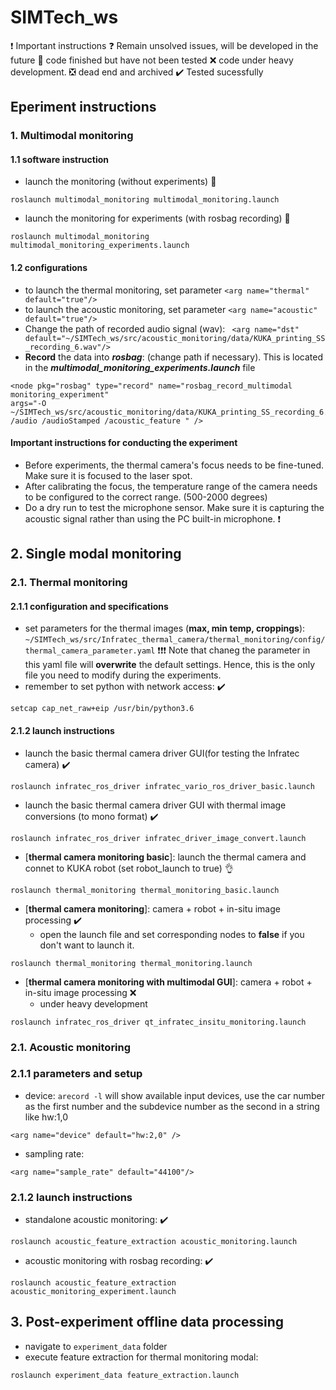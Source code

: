 # SIMTech_ws



<!-- emojy can be used: 
:heavy_multiplication_x:
:exclamation:
:question:
:negative_squared_cross_mark:
:heavy_check_mark:
:x: 
:red_circle: -->

:exclamation: Important instructions
:question: Remain unsolved issues, will be developed in the future
:red_circle: code finished but have not been tested
:x: code under heavy development.
:negative_squared_cross_mark: dead end and archived
:heavy_check_mark: Tested sucessfully

## Eperiment instructions
### 1. Multimodal monitoring 
#### 1.1 software instruction 
- launch the monitoring (without experiments) :red_circle:
```
roslaunch multimodal_monitoring multimodal_monitoring.launch
```

- launch the monitoring for experiments (with rosbag recording) :red_circle:
  
```
roslaunch multimodal_monitoring multimodal_monitoring_experiments.launch
```
#### 1.2 configurations
- to launch the thermal monitoring, set parameter `<arg name="thermal" default="true"/>`
-  to launch the acoustic monitoring, set parameter `<arg name="acoustic" default="true"/>`
-  Change the path of recorded audio signal (wav): ` <arg name="dst" default="~/SIMTech_ws/src/acoustic_monitoring/data/KUKA_printing_SS_recording_6.wav"/>`
-  __Record__ the data into ___rosbag___: (change path if necessary). This is located in the ___multimodal_monitoring_experiments.launch___ file
```
<node pkg="rosbag" type="record" name="rosbag_record_multimodal monitoring_experiment" 
args="-O ~/SIMTech_ws/src/acoustic_monitoring/data/KUKA_printing_SS_recording_6.bag 
/audio /audioStamped /acoustic_feature " />
```
#### Important instructions for conducting the experiment
- Before experiments, the thermal camera's focus needs to be fine-tuned. Make sure it is focused to the laser spot.
- After calibrating the focus, the temperature range of the camera needs to be configured to the correct range. (500-2000 degrees)
- Do a dry run to test the microphone sensor. Make sure it is capturing the acoustic signal rather than using the PC built-in microphone. :exclamation:




## 2. Single modal monitoring 
### 2.1. Thermal monitoring
#### 2.1.1 configuration and specifications
- set parameters for the thermal images (__max, min temp, croppings__): `~/SIMTech_ws/src/Infratec_thermal_camera/thermal_monitoring/config/thermal_camera_parameter.yaml` :exclamation::exclamation::exclamation:
Note that chaneg the parameter in this yaml file will __overwrite__ the default settings. Hence, this is the only file you need to modify during the experiments.
- remember to set python with network access: :heavy_check_mark:
```
setcap cap_net_raw+eip /usr/bin/python3.6
```

#### 2.1.2 launch instructions
- launch the basic thermal camera driver GUI(for testing the Infratec camera)  :heavy_check_mark:
```
roslaunch infratec_ros_driver infratec_vario_ros_driver_basic.launch
```

- launch the basic thermal camera driver GUI with thermal image conversions (to mono format) :heavy_check_mark:
```
roslaunch infratec_ros_driver infratec_driver_image_convert.launch
```

- [__thermal camera monitoring basic__]: launch the thermal camera and connet to KUKA robot (set robot_launch to true) :ok_hand:
```
roslaunch thermal_monitoring thermal_monitoring_basic.launch
```
- [__thermal camera monitoring__]: camera + robot + in-situ image processing  :heavy_check_mark:
    - open the launch file and set corresponding nodes to __false__ if you don't want to launch it.
```
roslaunch thermal_monitoring thermal_monitoring.launch
```

- [__thermal camera monitoring with multimodal GUI__]: camera + robot + in-situ image processing  :x:
   - under heavy development
```
roslaunch infratec_ros_driver qt_infratec_insitu_monitoring.launch
```

### 2.1. Acoustic monitoring
### 2.1.1 parameters and setup
- device: `arecord -l` will show available input devices, use the car number as
  the first number and the subdevice number as the second in a string
  like hw:1,0
```
<arg name="device" default="hw:2,0" />
```
- sampling rate: 
```
<arg name="sample_rate" default="44100"/>
```

### 2.1.2 launch instructions
- standalone acoustic monitoring: :heavy_check_mark:
```
roslaunch acoustic_feature_extraction acoustic_monitoring.launch
```
-  acoustic monitoring with rosbag recording: :heavy_check_mark:
```
roslaunch acoustic_feature_extraction acoustic_monitoring_experiment.launch
```


## 3. Post-experiment offline data processing
- navigate to `experiment_data` folder
- execute feature extraction for thermal monitoring modal:
```
roslaunch experiment_data feature_extraction.launch
```
